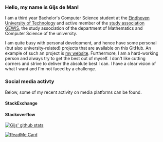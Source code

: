 ### Hello, my name is Gijs de Man!

I am a third year Bachelor's Computer Science student at the [Eindhoven University of Technology][tue] and active member of the [study association GEWIS][GEWIS], the study association of the department of Mathematics and Computer Science of the university.

I am quite busy with personal development, and hence have some personal (but also university-related) projects that are available on this GitHub. An example of such an project is [my website][website]. Furthermore, I am a hard-working person and always try to get the best out of myself. I don't like cutting corners and strive to deliver the absolute best I can. I have a clear vision of what I want and I'm not faced by a challenge.

### Social media activty

Below, some of my recent activity on media platforms can be found.

#### StackExchange
<!-- STACKEXCHANGE-LIST:START -->
<!-- STACKEXCHANGE-LIST:END -->

#### Stackoverflow
<!-- STACKOVERFLOW-LIST:START -->
<!-- STACKOVERFLOW-LIST:END -->

[![Gijs' github stats](https://github-readme-stats.vercel.app/api?username=gijsdeman&count_private=true)](https://github.com/gijsdeman/github-readme-stats)

[![ReadMe Card](https://github-readme-stats.vercel.app/api/pin/?username=anuraghazra&repo=github-readme-stats)](https://github.com/anuraghazra/github-readme-stats)

[tue]: https://www.tue.nl/en/
[GEWIS]: https://gewis.nl
[website]: https://gijsdeman.nl